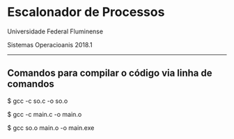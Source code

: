 # Escalonador de Processos

Universidade Federal Fluminense

Sistemas Operacioanis 2018.1
___

## Comandos para compilar o código via linha de comandos

$ gcc -c so.c -o so.o

$ gcc -c main.c -o main.o

$ gcc so.o main.o -o main.exe
